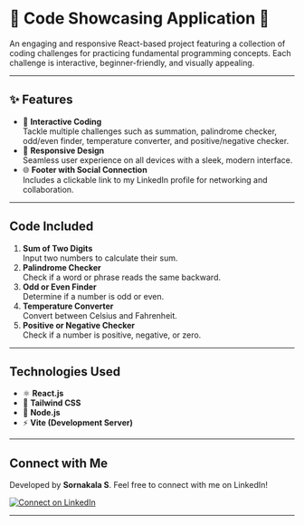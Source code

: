 # 🌟 **Code Showcasing Application** 🌟

An engaging and responsive React-based project featuring a collection of coding challenges for practicing fundamental programming concepts. Each challenge is interactive, beginner-friendly, and visually appealing.  

---

## ✨ Features  

- 🎯 **Interactive Coding**  
  Tackle multiple challenges such as summation, palindrome checker, odd/even finder, temperature converter, and positive/negative checker.  
- 📱 **Responsive Design**  
  Seamless user experience on all devices with a sleek, modern interface.  
- 🌐 **Footer with Social Connection**  
  Includes a clickable link to my LinkedIn profile for networking and collaboration.  

---

## Code Included  

1.  **Sum of Two Digits**  
   Input two numbers to calculate their sum.  
2.  **Palindrome Checker**  
   Check if a word or phrase reads the same backward.  
3.  **Odd or Even Finder**  
   Determine if a number is odd or even.  
4.  **Temperature Converter**  
   Convert between Celsius and Fahrenheit.  
5.  **Positive or Negative Checker**  
   Check if a number is positive, negative, or zero.  

---

##  Technologies Used  

- ⚛️ **React.js**  
- 🎨 **Tailwind CSS**  
- 🔧 **Node.js**  
- ⚡ **Vite (Development Server)**  

---
## Connect with Me  

Developed by **Sornakala S**. Feel free to connect with me on LinkedIn!  

[![Connect on LinkedIn](https://img.shields.io/badge/LinkedIn-Connect-blue?style=flat-square&logo=linkedin)](https://www.linkedin.com/in/sornakala-s/) 

---
